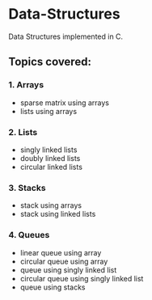# Data-Structures
Data Structures implemented in C.

## Topics covered: ##
### 1. Arrays
  - sparse matrix using arrays
  - lists using arrays

### 2. Lists
  - singly linked lists
  - doubly linked lists
  - circular linked lists

### 3. Stacks
  - stack using arrays
  - stack using linked lists

### 4. Queues
  - linear queue using array
  - circular queue using array
  - queue using singly linked list
  - circular queue using singly linked list
  - queue using stacks
